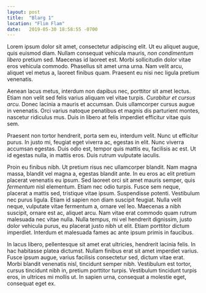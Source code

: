 ```yaml
---
layout: post
title:  "Blarg 1"
location: "Flim Flam"
date:   2019-05-30 18:58:55 -0700
---
```

Lorem ipsum dolor sit amet, consectetur adipiscing elit. Ut eu aliquet augue, quis euismod diam. Nullam consequat vehicula mauris, *non condimentum libero* pretium sed. Maecenas id laoreet est. Morbi sollicitudin dolor vitae eros vehicula commodo. Phasellus sit amet urna urna. Nam velit arcu, aliquet vel metus a, laoreet finibus quam. Praesent eu nisi nec ligula pretium venenatis.

Aenean lacus metus, interdum non dapibus nec, porttitor sit amet lectus. Etiam non velit sed felis varius aliquam vel vitae turpis. *Curabitur et cursus arcu.* Donec lacinia a mauris et accumsan. Duis ullamcorper cursus augue in venenatis. Orci varius natoque penatibus et magnis dis parturient montes, nascetur ridiculus mus. Duis in libero at felis imperdiet efficitur vitae quis sem.

Praesent non tortor hendrerit, porta sem eu, interdum velit. Nunc ut efficitur purus. In justo mi, feugiat eget viverra ac, egestas in elit. Nunc viverra accumsan egestas. Duis odio est, tempor quis mattis eu, facilisis ac est. Ut id egestas nulla, in mattis eros. Duis rutrum vulputate iaculis.

Proin eu finibus nibh. Ut pretium risus nec ullamcorper blandit. Nam magna massa, blandit vel magna a, egestas blandit ante. In eu eros ac elit pretium placerat venenatis eu ipsum. Sed laoreet orci sit amet mauris semper, quis *fermentum* nisl elementum. Etiam nec odio turpis. Fusce sem neque, placerat a mattis sed, tristique vitae ipsum. Suspendisse potenti. Vestibulum nec purus ligula. Etiam id sapien non diam suscipit feugiat. Nulla velit neque, vulputate vitae fermentum a, ornare vel leo. Maecenas a nibh suscipit, ornare est ac, aliquet arcu. Nam vitae erat commodo quam rutrum malesuada nec vitae nulla. Nulla tempus, mi vel hendrerit dignissim, justo dolor vehicula purus, eu placerat justo nibh ut elit. Etiam porttitor dictum imperdiet. Interdum et malesuada fames ac ante ipsum primis in faucibus.

In lacus libero, pellentesque sit amet erat ultricies, hendrerit lacinia felis. In hac habitasse platea dictumst. Nullam finibus erat sit amet imperdiet varius. Fusce ipsum augue, varius facilisis consectetur sed, dictum vitae erat. Morbi blandit venenatis nisl, tincidunt semper nibh. Vestibulum est tortor, cursus tincidunt nibh in, pretium porttitor turpis. Vestibulum tincidunt turpis eros, in ultrices mi mollis ut. In sapien urna, consequat a molestie eget, consequat eget ex.
